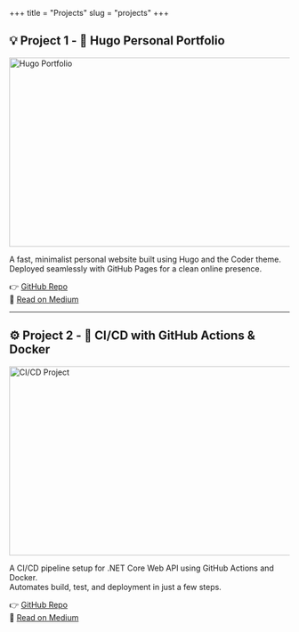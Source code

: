 +++
title = "Projects"
slug = "projects"
+++

## 💡 Project 1 - 💼 Hugo Personal Portfolio

<img src="/images/dashboard.jpg" alt="Hugo Portfolio" width="600" height="340" />

A fast, minimalist personal website built using Hugo and the Coder theme.  
Deployed seamlessly with GitHub Pages for a clean online presence.  

👉 [GitHub Repo](https://github.com/soumyatajena/blog)  
📝 [Read on Medium](https://medium.com/@soumyatajena/setting-up-a-website-using-hugo-and-github-on-windows-d161c5bc7648)

---

## ⚙️ Project 2 - 🐋 CI/CD with GitHub Actions & Docker

<img src="/images/cicdpipeline.jpg" alt="CI/CD Project" width="600" height="340" />

A CI/CD pipeline setup for .NET Core Web API using GitHub Actions and Docker.  
Automates build, test, and deployment in just a few steps.  

👉 [GitHub Repo](https://github.com/soumyatajena/GitHubCICDPipeline)  
📝 [Read on Medium](https://medium.com/@soumyatajena/ship-your-net-core-api-with-docker-and-github-actions-the-easy-way-6d04f6fa3494)
